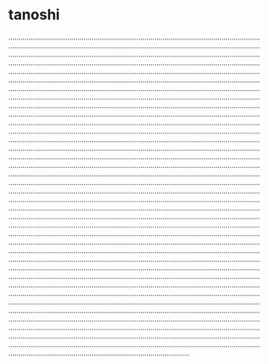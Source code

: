 # tanoshi
.....................................................................................................................................................................................................................................................................................................................................................................................................................................................................................................................................................................................................................................................................................................................................................................................................................................................................................................................................................................................................................................................................................................................................................................................................................................................................................................................................................................................................................................................................................................................................................................................................................................................................................................................................................................................................................................................................................................................................................................................................................................................................................................................................................................................................................................................................................................................................................................................................................................................................................................................................................................................................................................................................................................................................................................................................................................................................................................................................................................................................................................................................................................................................................................................................................................................................................................................................................................................................................................................................................................................................................................................................................................................................................................................................................................................................................................................................................................................................................................................................................................................................................................................................................................................................................................................................................................................................................................................................................................................................................................................................................................................................................................................................................................................................................................................................................................................................
